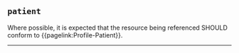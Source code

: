 ## `patient`

Where possible, it is expected that the resource being referenced SHOULD conform to {{pagelink:Profile-Patient}}.

---
